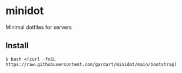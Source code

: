 # minidot
Minimal dotfiles for servers

## Install
`$ bash <(curl -fsSL https://raw.githubusercontent.com/gardart/minidot/main/bootstrap)`
